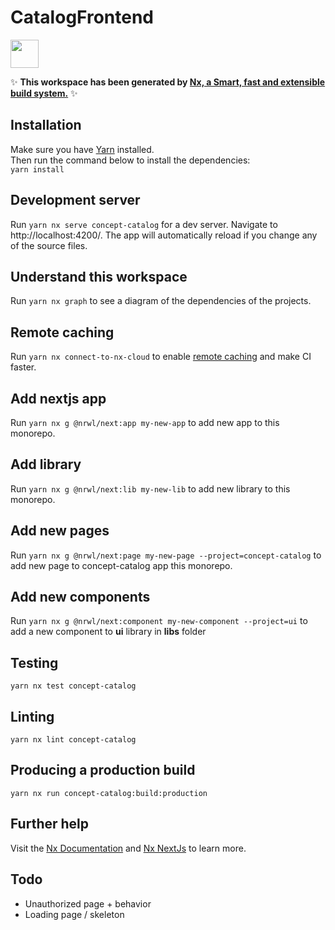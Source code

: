# CatalogFrontend

<a alt="Nx logo" href="https://nx.dev" target="_blank" rel="noreferrer"><img src="https://raw.githubusercontent.com/nrwl/nx/master/images/nx-logo.png" width="45"></a>

✨ **This workspace has been generated by [Nx, a Smart, fast and extensible build system.](https://nx.dev)** ✨

## Installation

Make sure you have [Yarn](https://yarnpkg.com/getting-started/install) installed.  
Then run the command below to install the dependencies:  
`yarn install`

## Development server

Run `yarn nx serve concept-catalog` for a dev server. Navigate to http://localhost:4200/. The app will automatically reload if you change any of the source files.

## Understand this workspace

Run `yarn nx graph` to see a diagram of the dependencies of the projects.

## Remote caching

Run `yarn nx connect-to-nx-cloud` to enable [remote caching](https://nx.app) and make CI faster.

## Add nextjs app

Run `yarn nx g @nrwl/next:app my-new-app` to add new app to this monorepo.

## Add library

Run `yarn nx g @nrwl/next:lib my-new-lib` to add new library to this monorepo.

## Add new pages

Run `yarn nx g @nrwl/next:page my-new-page --project=concept-catalog` to add new page to concept-catalog app this monorepo.

## Add new components

Run `yarn nx g @nrwl/next:component my-new-component --project=ui` to add a new component to **ui** library in **libs** folder

## Testing

```
yarn nx test concept-catalog
```

## Linting

```
yarn nx lint concept-catalog
```

## Producing a production build

```
yarn nx run concept-catalog:build:production
```

## Further help

Visit the [Nx Documentation](https://nx.dev) and [Nx NextJs](https://nx.dev/packages/next) to learn more.

## Todo

- Unauthorized page + behavior
- Loading page / skeleton
